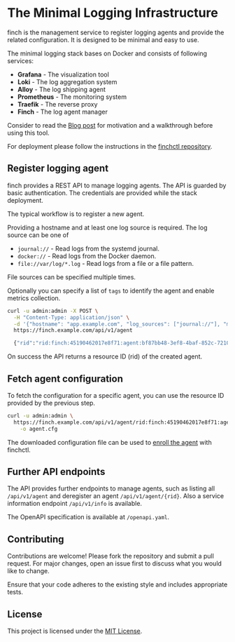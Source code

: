 # The Minimal Logging Infrastructure

finch is the management service to register logging agents and provide the
related configuration. It is designed to be minimal and easy to use.

The minimal logging stack bases on Docker and consists of following
services:

- **Grafana** - The visualization tool
- **Loki** - The log aggregation system
- **Alloy** - The log shipping agent
- **Prometheus** - The monitoring system
- **Traefik** - The reverse proxy
- **Finch** - The log agent manager

Consider to read the [Blog post](https://blog.tschaefer.org/posts/2025/08/17/finch-a-minimal-logging-stack/)
for motivation and a walkthrough before using this tool.

For deployment please follow the instructions in the [finchctl
repository](https://github.com/tschaefer/finchctl).

## Register logging agent

finch provides a REST API to manage logging agents. The API is guarded by
basic authentication. The credentials are provided while the stack deployment.

The typical workflow is to register a new agent.

Providing a hostname and at least one log source is required. The log source
can be one of

- `journal://` - Read logs from the systemd journal.
- `docker://` - Read logs from the Docker daemon.
- `file://var/log/*.log` - Read logs from a file or a file pattern.

File sources can be specified multiple times.

Optionally you can specify a list of `tags` to identify the agent and enable
metrics collection.

```bash
curl -u admin:admin -X POST \
  -H "Content-Type: application/json" \
  -d '{"hostname": "app.example.com", "log_sources": ["journal://"], "metrics": true }' \
  https://finch.example.com/api/v1/agent

  {"rid":"rid:finch:45190462017e8f71:agent:bf87bb48-3ef8-4baf-852c-7210ac48baa4"}
```

On success the API returns a resource ID (rid) of the created agent.

## Fetch agent configuration

To fetch the configuration for a specific agent, you can use the resource ID
provided by the previous step.

```bash
curl -u admin:admin \
  https://finch.example.com/api/v1/agent/rid:finch:45190462017e8f71:agent:bf87bb48-3ef8-4baf-852c-7210ac48baa4/config \
    -o agent.cfg

```

The downloaded configuration file can be used to [enroll the
agent](https://github.com/tschaefer/finchctl?tab=readme-ov-file#enrolling-a-logging-agent)
with finchctl.

## Further API endpoints

The API provides further endpoints to manage agents, such as listing all
`/api/v1/agent` and deregister an agent `/api/v1/agent/{rid}`. Also a service
information endpoint `/api/v1/info` is available.

The OpenAPI specification is available at `/openapi.yaml`.

## Contributing

Contributions are welcome! Please fork the repository and submit a pull request.
For major changes, open an issue first to discuss what you would like to change.

Ensure that your code adheres to the existing style and includes appropriate tests.

## License

This project is licensed under the [MIT License](LICENSE).
